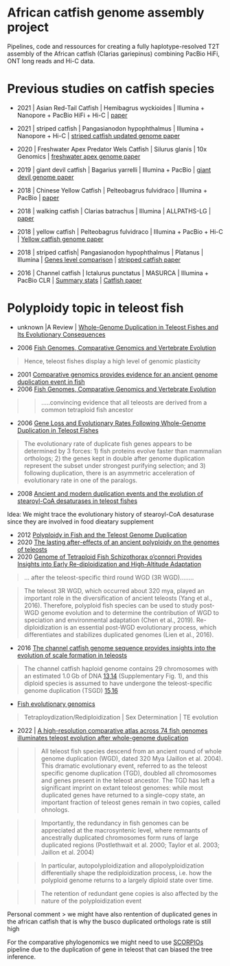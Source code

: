 # African catfish genome assembly project
Pipelines, code and ressources for creating a fully haplotype-resolved T2T assembly of the African catfish (Clarias gariepinus) combining PacBio HiFi, ONT long reads and Hi-C data.


# Previous studies on catfish species



- 2021 | Asian Red-Tail Catfish | Hemibagrus wyckioides | Illumina + Nanopore + PacBio HiFi + Hi-C | [paper](https://www.frontiersin.org/articles/10.3389/fgene.2021.747684/full)

- 2021 | striped catfish | Pangasianodon hypophthalmus | Illumina + Nanopore + Hi-C | [striped catfish updated genome paper](https://www.sciencedirect.com/science/article/pii/S0888754321003049)

- 2020 | Freshwater Apex Predator Wels Catfish | Silurus glanis | 10x Genomics | [freshwater apex genome paper](https://academic.oup.com/g3journal/article/10/11/3897/6048642)

- 2019 | giant devil catfish | Bagarius yarrelli | Illumina + PacBio | [giant devil genome paper](https://academic.oup.com/gbe/article/11/8/2071/5528502)

- 2018 | Chinese Yellow Catfish | Pelteobagrus fulvidraco | Illumina + PacBio | [paper](https://www.mdpi.com/2072-6651/10/12/488/htm)

- 2018 | walking catfish | Clarias batrachus | Illumina | ALLPATHS-LG | [paper](https://bmcgenomics.biomedcentral.com/articles/10.1186/s12864-018-5355-9)

- 2018 | yellow catfish | Pelteobagrus fulvidraco | Illumina + PacBio  + Hi-C | [Yellow catfish genome paper](https://academic.oup.com/gigascience/article/7/11/giy120/5106933) 

- 2018 | striped catfish| Pangasianodon hypophthalmus | Platanus | Illumina | [Genes level comparison](https://bmcgenomics.biomedcentral.com/articles/10.1186/s12864-018-5079-x/tables/1) | [stripped catfish paper](https://bmcgenomics.biomedcentral.com/articles/10.1186/s12864-018-5079-x#Sec12) 

- 2016 | Channel catfish | Ictalurus punctatus | MASURCA | Illumina + PacBio CLR | [Summary stats](https://www.nature.com/articles/ncomms11757/tables/1) | [Catfish paper](https://www.nature.com/articles/ncomms11757)



# Polyploidy topic in teleost fish






- unknown |A Review |  [Whole-Genome Duplication in Teleost Fishes and Its Evolutionary Consequences](https://www.imls.uzh.ch/static/CMS_publications/neuhauss/literatur/pdf14/483.pdf)

- 2006 [Fish Genomes, Comparative Genomics and Vertebrate Evolution](https://www2.ibb.unesp.br/departamentos/Morfologia/material_didatico/Prof_Cesar_Martins/Mat_Biblio_BGA_genomas/Animais/10.pdf)

> Hence, teleost fishes display a high level of genomic plasticity


- 2001 [Comparative genomics provides evidence for an ancient genome duplication event in fish](https://royalsocietypublishing.org/doi/10.1098/rstb.2001.0975)
- 2006 [Fish Genomes, Comparative Genomics and Vertebrate Evolution](https://www.eurekaselect.com/article/183)


>> .....convincing evidence that all teleosts are derived from a common tetraploid fish ancestor





- 2006 [Gene Loss and Evolutionary Rates Following Whole-Genome Duplication in Teleost Fishes](https://academic.oup.com/mbe/article/23/9/1808/1014301)

> The evolutionary rate of duplicate fish genes appears to be determined by 3 forces: 1) fish proteins evolve faster than mammalian orthologs; 2) the genes kept in double after genome duplication represent the subset under strongest purifying selection; and 3) following duplication, there is an asymmetric acceleration of evolutionary rate in one of the paralogs.




- 2008 [Ancient and modern duplication events and the evolution of stearoyl-CoA desaturases in teleost fishes](https://journals.physiology.org/doi/full/10.1152/physiolgenomics.90266.2008)

Idea: We might trace the evolutionary history of stearoyl-CoA desaturase since they are involved in food dieatary supplement

- 2012 [Polyploidy in Fish and the Teleost Genome Duplication](https://link.springer.com/chapter/10.1007%2F978-3-642-31442-1_17)
- 2020 [The lasting after-effects of an ancient polyploidy on the genomes of teleosts](https://journals.plos.org/plosone/article?id=10.1371/journal.pone.0231356)
- 2020 [Genome of Tetraploid Fish Schizothorax o’connori Provides Insights into Early Re-diploidization and High-Altitude Adaptation](https://www.cell.com/iscience/pdf/S2589-0042(20)30689-1.pdf)



> ... after the teleost-specific third round WGD (3R WGD)........




> The teleost 3R WGD, which occurred about 320 mya, played an important role in the diversification of ancient teleosts (Yang et al., 2016). Therefore, polyploid fish species
can be used to study post-WGD genome evolution and to determine the contribution of WGD to speciation and environmental adaptation (Chen et al., 2019). Re-diploidization is an essential post-WGD evolutionary process, which differentiates and stabilizes duplicated genomes (Lien et al., 2016).


- 2016 [The channel catfish genome sequence provides insights into the evolution of scale formation in teleosts](https://www.nature.com/articles/ncomms11757)

> The channel catfish haploid genome contains 29 chromosomes with an estimated 1.0 Gb of DNA [13](https://scholar.google.com/scholar_lookup?title=Comparative%20karyology%20of%20three%20species%20of%20north%20American%20catfishes%20%28siluriformes%3A%20Ictaluridae%3A%20Ictalurus%29%20and%20four%20of%20their%20hybrid%20combinations&journal=Copeia&volume=1984&pages=873-878&publication_year=1984&author=LeGrande%2CW&author=Dunham%2CRA&author=Smitherman%2CRO),[14](https://academic.oup.com/jhered/article-abstract/84/2/122/819425) (Supplementary Fig. 1), and this diploid species is assumed to have undergone the teleost-specific genome duplication (TSGD) [15](https://www.nature.com/articles/nature05846),[16](https://onlinelibrary.wiley.com/doi/abs/10.1002/bies.20293)


- [Fish evolutionary genomics](http://igfl.ens-lyon.fr/equipes/j.-n.-volff-fish-evolutionary-genomics)

> Tetraploydization/Rediploidization  | Sex Determination | TE evolution 



- 2022 | [A high-resolution comparative atlas across 74 fish genomes illuminates teleost evolution after whole-genome duplication](https://www.biorxiv.org/content/10.1101/2022.01.13.476171v1.full.pdf)



>> All teleost fish species descend from an ancient round of whole genome duplication (WGD), 
dated 320 Mya (Jaillon et al. 2004). This dramatic evolutionary event, referred to as the teleost specific genome duplication (TGD), doubled all chromosomes and genes present in the teleost ancestor. The TGD has left a significant imprint on extant teleost genomes: while most duplicated genes have returned to a single-copy state, an important fraction of teleost genes remain in two copies, called ohnologs. 


>> Importantly, the redundancy in fish genomes can be appreciated at the macrosyntenic level,  where remnants of ancestrally duplicated chromosomes form runs of large duplicated regions (Postlethwait et al. 2000; Taylor et al. 2003; Jaillon et al. 2004)


>> In particular, autopolyploidization and allopolyploidization differentially shape the rediploidization process, i.e. how the polyploid  genome returns to a largely diploid state over time.


>> The retention of redundant gene copies is also affected by the nature of the polyploidization event


Personal comment  > we might have also rentention of duplicated genes in the african catfish that is why the busco duplicated orthologs rate is still high


For the comparative phylogenomics we might need to use [SCORPIOs](https://academic.oup.com/mbe/article/37/11/3324/5859632) pipeline due to the duplication of gene in teleost that can biased the tree inference.
